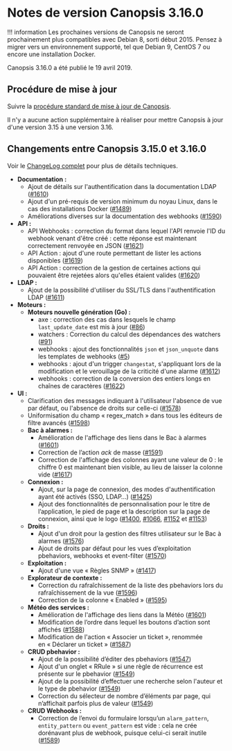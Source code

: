 # Notes de version Canopsis 3.16.0

!!! information
    Les prochaines versions de Canopsis ne seront prochainement plus compatibles avec Debian 8, sorti début 2015. Pensez à migrer vers un environnement supporté, tel que Debian 9, CentOS 7 ou encore une installation Docker.

Canopsis 3.16.0 a été publié le 19 avril 2019.

## Procédure de mise à jour

Suivre la [procédure standard de mise à jour de Canopsis](../guide-administration/mise-a-jour/index.md).

Il n'y a aucune action supplémentaire à réaliser pour mettre Canopsis à jour d'une version 3.15 à une version 3.16.

## Changements entre Canopsis 3.15.0 et 3.16.0

Voir le [ChangeLog complet](https://git.canopsis.net/canopsis/canopsis/blob/develop/CHANGELOG.md) pour plus de détails techniques.

*  **Documentation :**
    *  Ajout de détails sur l'authentification dans la documentation LDAP ([#1610](https://git.canopsis.net/canopsis/canopsis/issues/1610))
    *  Ajout d'un pré-requis de version minimum du noyau Linux, dans le cas des installations Docker ([#1489](https://git.canopsis.net/canopsis/canopsis/issues/1489))
    *  Améliorations diverses sur la documentation des webhooks ([#1590](https://git.canopsis.net/canopsis/canopsis/issues/1590))
*  **API :**
    * API Webhooks : correction du format dans lequel l'API renvoie l'ID du webhook venant d'être créé : cette réponse est maintenant correctement renvoyée en JSON ([#1621](https://git.canopsis.net/canopsis/canopsis/issues/1621))
    * API Action : ajout d'une route permettant de lister les actions disponibles ([#1619](https://git.canopsis.net/canopsis/canopsis/issues/1619))
    * API Action : correction de la gestion de certaines actions qui pouvaient être rejetées alors qu'elles étaient valides ([#1620](https://git.canopsis.net/canopsis/canopsis/issues/1620))
*  **LDAP :**
    *  Ajout de la possibilité d'utiliser du SSL/TLS dans l'authentification LDAP ([#1611](https://git.canopsis.net/canopsis/canopsis/issues/1611))
*  **Moteurs :**
    *  **Moteurs nouvelle génération (Go) :**
        *  axe : correction des cas dans lesquels le champ `last_update_date` est mis à jour ([#86](https://git.canopsis.net/canopsis/go-revolution/issues/86))
        *  watchers : Correction du calcul des dépendances des watchers ([#91](https://git.canopsis.net/canopsis/go-revolution/issues/91))
        *  webhooks : ajout des fonctionnalités `json` et `json_unquote` dans les templates de webhooks ([#5](https://git.canopsis.net/cat/go-engines/issues/5))
        *  webhooks : ajout d'un trigger `changestat`, s'appliquant lors de la modification et le verouillage de la criticité d'une alarme ([#1612](https://git.canopsis.net/canopsis/canopsis/issues/1612))
        *  webhooks : correction de la conversion des entiers longs en chaînes de caractères ([#1622](https://git.canopsis.net/canopsis/canopsis/issues/1622))
*  **UI :**
    *  Clarification des messages indiquant à l'utilisateur l'absence de vue par défaut, ou l'absence de droits sur celle-ci ([#1578](https://git.canopsis.net/canopsis/canopsis/issues/1578))
    *  Uniformisation du champ « regex_match » dans tous les éditeurs de filtre avancés ([#1598](https://git.canopsis.net/canopsis/canopsis/issues/1598))
    *  **Bac à alarmes :**
        *  Amélioration de l'affichage des liens dans le Bac à alarmes ([#1601](https://git.canopsis.net/canopsis/canopsis/issues/1601))
        *  Correction de l’action *ack* de masse ([#1591](https://git.canopsis.net/canopsis/canopsis/issues/1591))
        *  Correction de l'affichage des colonnes ayant une valeur de 0 : le chiffre 0 est maintenant bien visible, au lieu de laisser la colonne vide ([#1617](https://git.canopsis.net/canopsis/canopsis/issues/1617))
    *  **Connexion :**
        *  Ajout, sur la page de connexion, des modes d'authentification ayant été activés (SSO, LDAP…) ([#1425](https://git.canopsis.net/canopsis/canopsis/issues/1425))
        *  Ajout des fonctionnalités de personnalisation pour le titre de l’application, le pied de page et la description sur la page de connexion, ainsi que le logo ([#1400](https://git.canopsis.net/canopsis/canopsis/issues/1400), [#1066](https://git.canopsis.net/canopsis/canopsis/issues/1066), [#1152](https://git.canopsis.net/canopsis/canopsis/issues/1152) et [#1153](https://git.canopsis.net/canopsis/canopsis/issues/1153))
    *  **Droits :**
        *  Ajout d'un droit pour la gestion des filtres utilisateur sur le Bac à alarmes ([#1576](https://git.canopsis.net/canopsis/canopsis/issues/1576))
        *  Ajout de droits par défaut pour les vues d’exploitation pbehaviors, webhooks et event-filter ([#1570](https://git.canopsis.net/canopsis/canopsis/issues/1570))
    *  **Exploitation :**
        *  Ajout d'une vue « Règles SNMP » ([#1417](https://git.canopsis.net/canopsis/canopsis/issues/1417))
    *  **Explorateur de contexte :**
         * Correction du rafraîchissement de la liste des pbehaviors lors du rafraîchissement de la vue ([#1596](https://git.canopsis.net/canopsis/canopsis/issues/1596))
         * Correction de la colonne « Enabled » ([#1595](https://git.canopsis.net/canopsis/canopsis/issues/1595))
    *  **Météo des services :**
        *  Amélioration de l'affichage des liens dans la Météo ([#1601](https://git.canopsis.net/canopsis/canopsis/issues/1601))
        *  Modification de l’ordre dans lequel les boutons d’action sont affichés ([#1588](https://git.canopsis.net/canopsis/canopsis/issues/1588))
        *  Modification de l'action « Associer un ticket », renommée en « Déclarer un ticket » ([#1587](https://git.canopsis.net/canopsis/canopsis/issues/1587))
    *  **CRUD pbehavior :**
        *  Ajout de la possibilité d’éditer des pbehaviors ([#1547](https://git.canopsis.net/canopsis/canopsis/issues/1547))
        *  Ajout d'un onglet « RRule » si une règle de récurrence est présente sur le pbehavior ([#1549](https://git.canopsis.net/canopsis/canopsis/issues/1549))
        *  Ajout de la possibilité d’effectuer une recherche selon l'auteur et le type de pbehavior ([#1549](https://git.canopsis.net/canopsis/canopsis/issues/1549))
        *  Correction du sélecteur de nombre d’éléments par page, qui n’affichait parfois plus de valeur ([#1549](https://git.canopsis.net/canopsis/canopsis/issues/1549))
    *  **CRUD Webhooks :**
        *  Correction de l’envoi du formulaire lorsqu’un `alarm_pattern`, `entity_pattern` ou `event_pattern` est vide : cela ne crée dorénavant plus de webhook, puisque celui-ci serait inutile ([#1589](https://git.canopsis.net/canopsis/canopsis/issues/1589))
